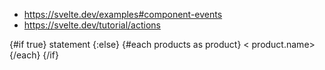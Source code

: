  * https://svelte.dev/examples#component-events
 * https://svelte.dev/tutorial/actions

{#if true}
    statement
    {:else}
    {#each products as product}
        < product.name>
    {/each} 
{/if}

